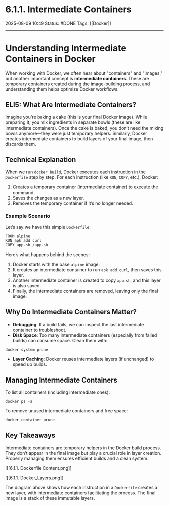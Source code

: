 # 6.1.1. Intermediate Containers


2025-08-09 10:49
Status: #DONE
Tags: [[Docker]]

---
# Understanding Intermediate Containers in Docker  

When working with Docker, we often hear about "containers" and "images," but another important concept is **intermediate containers**. These are temporary containers created during the image-building process, and understanding them helps optimize Docker workflows.  

## ELI5: What Are Intermediate Containers?  
Imagine you're baking a cake (this is your final Docker image). While preparing it, you mix ingredients in separate bowls (these are like intermediate containers). Once the cake is baked, you don’t need the mixing bowls anymore—they were just temporary helpers. Similarly, Docker creates intermediate containers to build layers of your final image, then discards them.  

## Technical Explanation  
When we run `docker build`, Docker executes each instruction in the `Dockerfile` step by step. For each instruction (like `RUN`, `COPY`, etc.), Docker:  
1. Creates a temporary container (intermediate container) to execute the command.  
2. Saves the changes as a new layer.  
3. Removes the temporary container if it’s no longer needed.  

### Example Scenario  
Let’s say we have this simple `Dockerfile`:  
```
FROM alpine  
RUN apk add curl  
COPY app.sh /app.sh  
```  
Here’s what happens behind the scenes:  
1. Docker starts with the base `alpine` image.  
2. It creates an intermediate container to run `apk add curl`, then saves this layer.  
3. Another intermediate container is created to copy `app.sh`, and this layer is also saved.  
4. Finally, the intermediate containers are removed, leaving only the final image.  

## Why Do Intermediate Containers Matter?  
- **Debugging**: If a build fails, we can inspect the last intermediate container to troubleshoot.  
- **Disk Space**: Too many intermediate containers (especially from failed builds) can consume space. Clean them with:  
```
docker system prune
```  
- **Layer Caching**: Docker reuses intermediate layers (if unchanged) to speed up builds.  

## Managing Intermediate Containers  
To list all containers (including intermediate ones):  
```
docker ps -a
```  
To remove unused intermediate containers and free space:  
```
docker container prune
```  

## Key Takeaways  
Intermediate containers are temporary helpers in the Docker build process. They don’t appear in the final image but play a crucial role in layer creation. Properly managing them ensures efficient builds and a clean system.  

![[6.1.1. Dockerfile Content.png]]

![[6.1.1. Docker_Layers.png]]  

The diagram above shows how each instruction in a `Dockerfile` creates a new layer, with intermediate containers facilitating the process. The final image is a stack of these immutable layers.